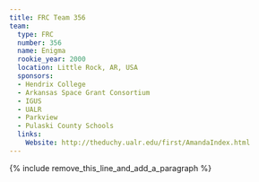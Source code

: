 ```yaml
---
title: FRC Team 356
team:
  type: FRC
  number: 356
  name: Enigma
  rookie_year: 2000
  location: Little Rock, AR, USA
  sponsors:
  - Hendrix College
  - Arkansas Space Grant Consortium
  - IGUS
  - UALR
  - Parkview
  - Pulaski County Schools
  links:
    Website: http://theduchy.ualr.edu/first/AmandaIndex.html
---
```


{% include remove_this_line_and_add_a_paragraph %}